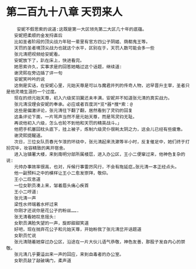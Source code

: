 # 第二百九十八章 天罚来人
        安妮不假思索的说道:这既是第一大区领先第二大区几十年的底蕴。
       安妮把柔顺的金发捋直后
       比如圣者阶段的顶尖战力年轻一辈里有官方四公子阴姬、荫都鬼王等。
       天罚的圣者境顶尖战力也就这个水平，区别在于，天罚人数可能会多一些
       张元清把视频给安妮看。
       安妮放下了，趴在床上，快进看完。
       她思索许久，实事求是的回答她略过这个话题，继续道:
       谢灵熙在旁边插了评一句
       安妮笑吟吟的说
       这倒是实话，在安妮心里，元始天尊是可以与魔君并列的传奇人物，迟早晋升主宰，圣者只是他灵境生涯的一个过度。
       现在的烦元始天尊，初入六级奖羽翼还未丰满，安妮并不知道张元清的真实战力。
       张元清没理会安妮的奉承。必应或者百度浏*览*器*搜*索：@
       这些是偏激评论，张元清往下翻了翻，居然看到了灵钧的回复
       这条评论下面，一片骂声当然不是元始天尊，而是骂灵钧无耻。
       再说他初入六级，怎么也轮不到他和天罚的精英战斗。」
       他把手机塞回枕头底下，挂上被子，炼制六级灵仆很耗太阴之力，这会儿已经有些疲惫。
       谢灵熙提醒道。
       次日，三位女队员春光乍泄的环绕中，张元清起来洗漱等半小时，反复催足中，她们终于打扮完毕，妆容精致的离开宿舍。
       进入治镇署大楼，来到南明分部所属楼层，进入办公区，王小二便窜过来，他神色复杂的说:
       元帅办事效率很高，也对，斥候行事雷厉风行，不会有拖延症…张元清一本正经点头。
       他一副预料之中的模样让王小二愈发崇拜，敬仰。
       王小二叹息道
       一位女职员凑上来，邹着眉头痛心疾首
       王小二哼道:
       张元清一声
       梁性水师端着水杯过来
       你刚才还说你是花公子的粉丝…….
       张无清看她叹息摇头:
       女职员满脸失望的一声，旋即甜甜笑道
       好吧，现在抛弃花公子和元始天尊，开始粉我了张元清岔开话题道
       女职员忙说
       张元清随着她穿过办公区，沿途在一片大伙儿语气恭敬，神色友善，那股子发自内心的崇敬。
       张元清几乎要溢出来一声的回应，来到自毒者的办公室。
       女职员敲了敲破璃门，柔声道